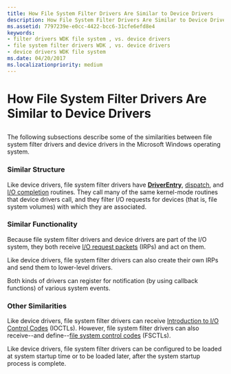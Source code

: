 ```yaml
---
title: How File System Filter Drivers Are Similar to Device Drivers
description: How File System Filter Drivers Are Similar to Device Drivers
ms.assetid: 7797239e-e0cc-4422-bcc6-31cfe6efd8e4
keywords:
- filter drivers WDK file system , vs. device drivers
- file system filter drivers WDK , vs. device drivers
- device drivers WDK file system
ms.date: 04/20/2017
ms.localizationpriority: medium
---
```


# How File System Filter Drivers Are Similar to Device Drivers


## <span id="ddk_how_file_system_filter_drivers_are_similar_to_device_drivers_if"></span><span id="DDK_HOW_FILE_SYSTEM_FILTER_DRIVERS_ARE_SIMILAR_TO_DEVICE_DRIVERS_IF"></span>


The following subsections describe some of the similarities between file system filter drivers and device drivers in the Microsoft Windows operating system.

### <span id="Similar_Structure"></span><span id="similar_structure"></span><span id="SIMILAR_STRUCTURE"></span>Similar Structure

Like device drivers, file system filter drivers have [**DriverEntry**](https://docs.microsoft.com/windows-hardware/drivers/ddi/content/wdm/nc-wdm-driver_initialize), [dispatch](https://docs.microsoft.com/windows-hardware/drivers/kernel/writing-dispatch-routines), and [I/O completion](https://docs.microsoft.com/windows-hardware/drivers/kernel/using-iocompletion-routines) routines. They call many of the same kernel-mode routines that device drivers call, and they filter I/O requests for devices (that is, file system volumes) with which they are associated.

### <span id="Similar_Functionality"></span><span id="similar_functionality"></span><span id="SIMILAR_FUNCTIONALITY"></span>Similar Functionality

Because file system filter drivers and device drivers are part of the I/O system, they both receive [I/O request packets](https://docs.microsoft.com/windows-hardware/drivers/kernel/packet-driven-i-o-with-reusable-irps) (IRPs) and act on them.

Like device drivers, file system filter drivers can also create their own IRPs and send them to lower-level drivers.

Both kinds of drivers can register for notification (by using callback functions) of various system events.

### <span id="Other_Similarities"></span><span id="other_similarities"></span><span id="OTHER_SIMILARITIES"></span>Other Similarities

Like device drivers, file system filter drivers can receive [Introduction to I/O Control Codes](https://docs.microsoft.com/windows-hardware/drivers/kernel/introduction-to-i-o-control-codes) (IOCTLs). However, file system filter drivers can also receive--and define--[file system control codes](https://docs.microsoft.com/windows-hardware/drivers/ddi/content/index) (FSCTLs).

Like device drivers, file system filter drivers can be configured to be loaded at system startup time or to be loaded later, after the system startup process is complete.

 

 




